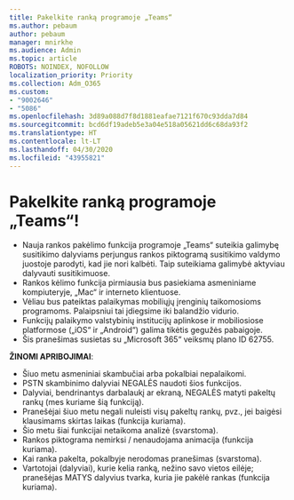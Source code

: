 ```yaml
---
title: Pakelkite ranką programoje „Teams“
ms.author: pebaum
author: pebaum
manager: mnirkhe
ms.audience: Admin
ms.topic: article
ROBOTS: NOINDEX, NOFOLLOW
localization_priority: Priority
ms.collection: Adm_O365
ms.custom:
- "9002646"
- "5086"
ms.openlocfilehash: 3d89a088d7f8d1881eafae7121f670c93dda7d84
ms.sourcegitcommit: bcd6df19adeb5e3a04e518a05621dd6c68da93f2
ms.translationtype: HT
ms.contentlocale: lt-LT
ms.lasthandoff: 04/30/2020
ms.locfileid: "43955821"
---
```

# <a name="raise-your-hand-in-teams"></a>Pakelkite ranką programoje „Teams“!

- Nauja rankos pakėlimo funkcija programoje „Teams“ suteikia galimybę susitikimo dalyviams perjungus rankos piktogramą susitikimo valdymo juostoje parodyti, kad jie nori kalbėti. Taip suteikiama galimybė aktyviau dalyvauti susitikimuose.
- Rankos kėlimo funkcija pirmiausia bus pasiekiama asmeniniame kompiuteryje, „Mac“ ir interneto klientuose.
- Vėliau bus pateiktas palaikymas mobiliųjų įrenginių taikomosioms programoms. Palaipsniui tai įdiegsime iki balandžio vidurio.
- Funkcijų palaikymo valstybinių institucijų aplinkose ir mobiliosiose platformose („iOS“ ir „Android“) galima tikėtis gegužės pabaigoje.
- Šis pranešimas susietas su „Microsoft 365“ veiksmų plano ID 62755.

**ŽINOMI APRIBOJIMAI**:

- Šiuo metu asmeniniai skambučiai arba pokalbiai nepalaikomi.
- PSTN skambinimo dalyviai NEGALĖS naudoti šios funkcijos.
- Dalyviai, bendrinantys darbalaukį ar ekraną, NEGALĖS matyti pakeltų rankų (mes kuriame šią funkciją).
- Pranešėjai šiuo metu negali nuleisti visų pakeltų rankų, pvz., jei baigėsi klausimams skirtas laikas (funkcija kuriama).
- Šio metu šiai funkcijai netaikoma analizė (svarstoma).
- Rankos piktograma nemirksi / nenaudojama animacija (funkcija kuriama).
- Kai ranka pakelta, pokalbyje nerodomas pranešimas (svarstoma).
- Vartotojai (dalyviai), kurie kelia ranką, nežino savo vietos eilėje; pranešėjas MATYS dalyvius tvarka, kuria jie pakėlė rankas (funkcija kuriama).
